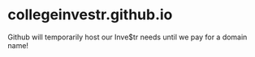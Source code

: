 # collegeinvestr.github.io
Github will temporarily host our Inve$tr needs until we pay for a domain name!
